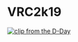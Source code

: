 # VRC2k19

[![clip from the D-Day](https://img.youtube.com/vi/lQsMhCA5B9A/0.jpg)](https://youtu.be/lQsMhCA5B9A)
